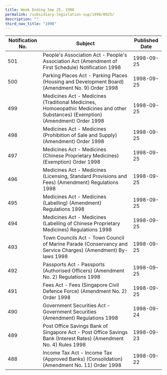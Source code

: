 ```yaml
---
title: Week Ending Sep 25, 1998
permalink: /subsidiary-legislation-sup/1998/0925/
description: ""
third_nav_title: "1998"
---
```

|Notification No.|Subject|Published Date|
|---|---|---|
|501|People's Association Act - People's Association Act (Amendment of First Schedule) Notification 1998|1998-09-25|
|500|Parking Places Act - Parking Places (Housing and Development Board) (Amendment No. 9) Order 1998|1998-09-25|
|499|Medicines Act - Medicines (Traditional Medicines, Homoeopathic Medicines and other Substances) (Exemption) (Amendment) Order 1998|1998-09-25|
|498|Medicines Act - Medicines (Prohibition of Sale and Supply) (Amendment) Order 1998|1998-09-25|
|497|Medicines Act - Medicines (Chinese Proprietary Medicines) (Exemption) Order 1998|1998-09-25|
|496|Medicines Act - Medicines (Licensing, Standard Provisions and Fees) (Amendment) Regulations 1998|1998-09-25|
|495|Medicines Act - Medicines (Labelling) (Amendment) Regulations 1998|1998-09-25|
|494|Medicines Act - Medicines (Labelling of Chinese Proprietary Medicines) Regulations 1998|1998-09-25|
|493|Town Councils Act - Town Council of Marine Parade (Conservancy and Service Charges) (Amendment) By-laws 1998|1998-09-25|
|492|Passports Act - Passports (Authorised Officers) (Amendment No. 2) Regulations 1998|1998-09-25|
|491|Fees Act - Fees (Singapore Civil Defence Force) (Amendment No. 2) Order 1998|1998-09-25|
|490|Government Securities Act - Government Securities (Amendment) Regulations 1998|1998-09-24|
|489|Post Office Savings Bank of Singapore Act - Post Office Savings Bank (Interest Rates) (Amendment No. 4) Rules 1998|1998-09-23|
|488|Income Tax Act - Income Tax (Approved Banks) (Consolidation) (Amendment No. 11) Order 1998|1998-09-22|